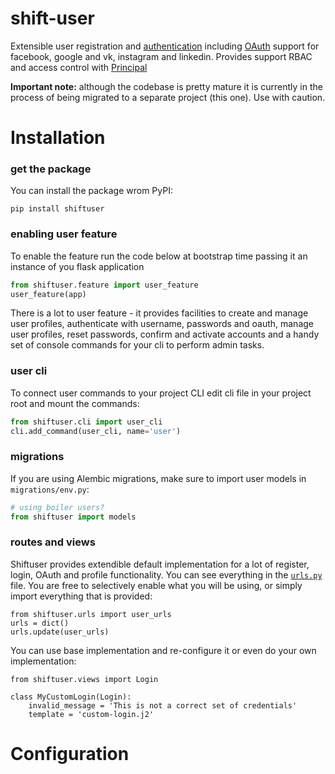 # shift-user
Extensible user registration and [authentication](https://flask-login.readthedocs.io/en/latest/) including [OAuth](https://pythonhosted.org/Flask-OAuth/) support for facebook, google and vk, instagram and linkedin.
Provides support RBAC and access control with [Principal](http://pythonhosted.org/Flask-Principal/)


**Important note:** although the codebase is pretty mature it is currently in
the process of being migrated to a separate project (this one). Use with caution.


# Installation

### get the package

You can install the package wrom PyPI:

```
pip install shiftuser
```

### enabling user feature
To enable the feature run the code below at bootstrap time passing it an instance
of you flask application

```python
from shiftuser.feature import user_feature
user_feature(app)
```

There is a lot to user feature - it provides facilities to create and manage user profiles, authenticate with username, passwords and oauth, manage user profiles, reset passwords, confirm and activate accounts and a handy set of console commands for your cli to perform admin tasks.

### user cli
To connect user commands to your project CLI edit cli file in your project root and mount the commands:

```python
from shiftuser.cli import user_cli
cli.add_command(user_cli, name='user')
```

### migrations
If you are using Alembic migrations, make sure to import user models in `migrations/env.py`:

```python
# using boiler users?
from shiftuser import models
```

### routes and views
Shiftuser provides extendible default implementation for a lot of register, login, OAuth and profile functionality. You can see everything in the [`urls.py`](https://github.com/projectshift/shift-user/blob/master/shiftuser/urls.py) file. You are free to selectively enable what you will be using, or simply import everything that is provided: 

```
from shiftuser.urls import user_urls
urls = dict()
urls.update(user_urls)
```

You can use base implementation and re-configure it or even do your own implementation:

```
from shiftuser.views import Login

class MyCustomLogin(Login):
    invalid_message = 'This is not a correct set of credentials'
    template = 'custom-login.j2'
```


# Configuration